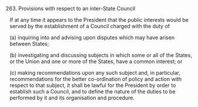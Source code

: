 263. Provisions with respect to an inter-State Council

If at any time it appears to the President that the public interests would be served by the establishment of a Council charged with the duty of

(a) inquiring into and advising upon disputes which may have arisen between States;

(b) investigating and discussing subjects in which some or all of the States, or the Union and one or more of the States, have a common interest; or

(c) making recommendations upon any such subject and, in particular, recommendations for the better co-ordination of policy and action with respect to that subject, it shall be lawful for the President by order to establish such a Council, and to define the nature of the duties to be performed by it and its organisation and procedure.